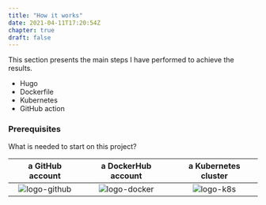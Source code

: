 ```yaml
---
title: "How it works"
date: 2021-04-11T17:20:54Z
chapter: true
draft: false
---
```

This section presents the main steps I have performed to achieve the results.

- Hugo
- Dockerfile
- Kubernetes
- GitHub action

### Prerequisites

What is needed to start on this project?

| a GitHub account | a DockerHub account | a Kubernetes cluster |
| :----: | :----: | :----: |
|![logo-github](/images/logo-github.png)| ![logo-docker](/images/logo-docker-64.png)|![logo-k8s](/images/logo-k8s-64.png)|

